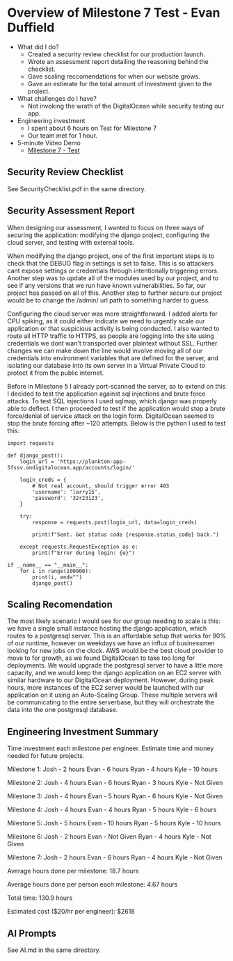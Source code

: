# Overview of Milestone 7 Test - Evan Duffield

* What did I do?
    * Created a security review checklist for our production launch.
    * Wrote an assessment report detailing the reasoning behind the checklist.
    * Gave scaling reccomendations for when our website grows.
    * Gave an estimate for the total amount of investment given to the project.
* What challenges do I have?
    * Not invoking the wrath of the DigitalOcean while security testing our app.
* Engineering investment
    * I spent about 6 hours on Test for Milestone 7
    * Our team met for 1 hour.
* 5-minute Video Demo
    * [Milestone 7 - Test](https://drive.google.com/file/d/1nVEK7djcRqR2SFpa_w999hMS26F_P_1l/view?usp=sharing)

## Security Review Checklist

See SecurityChecklist.pdf in the same directory.

## Security Assessment Report

When designing our assessment, I wanted to focus on three ways of securing the application: modifying the django project, configuring the cloud server, and testing with external tools.

When modifying the django project, one of the first important steps is to check that the DEBUG flag in settings is set to false. This is so attackers cant expose settings or credentials through intentionally triggering errors. Another step was to update all of the modules used by our project, and to see if any versions that we run have known vulnerabilities. So far, our project has passed on all of this. Another step to further secure our project would be to change the /admin/ url path to something harder to guess.

Configuring the cloud server was more straightforward. I added alerts for CPU spiking, as it could either indicate we need to urgently scale our application or that suspicious activity is being conducted. I also wanted to route all HTTP traffic to HTTPS, as people are logging into the site using credentials we dont wan't transported over plaintext without SSL. Further changes we can make down the line would involve moving all of our credentials into environment variables that are defined for the server, and isolating our database into its own server in a Virtual Private Cloud to protect it from the public internet.

Before in Milestone 5 I already port-scanned the server, so to extend on this I decided to test the application against sql injections and brute force attacks. To test SQL injections I used sqlmap, which django was properly able to deflect. I then proceeded to test if the application would stop a brute force/denial of service attack on the login form. DigitalOcean seemed to stop the brute forcing after ~120 attempts. Below is the python I used to test this:
```
import requests

def django_post():
    login_url = 'https://plankton-app-5fssv.ondigitalocean.app/accounts/login/'

    login_creds = {
        # Not real account, should trigger error 403
        'username': 'larry15',
        'password': '32r23i23',
    }

    try:
        response = requests.post(login_url, data=login_creds)

        print(f"Sent. Got status code {response.status_code} back.")

    except requests.RequestException as e:
        print(f"Error during login: {e}")

if __name__ == "__main__":
    for i in range(100000):
        print(i, end="")
        django_post()
```

## Scaling Recomendation

The most likely scenario I would see for our group needing to scale is this: we have a single small instance hosting the django application, which routes to a postgresql server. This is an affordable setup that works for 90% of our runtime, however on weekdays we have an influx of businessmen looking for new jobs on the clock. AWS would be the best cloud provider to move to for growth, as we found DigitalOcean to take too long for deployments. We would upgrade the postgresql server to have a little more capacity, and we would keep the django application on an EC2 server with similar hardware to our DigitalOcean deployment. However, during peak hours, more instances of the EC2 server would be launched with our application on it using an Auto-Scaling Group. These multiple servers will be communicating to the entire serverbase, but they will orchestrate the data into the one postgresql database.

## Engineering Investment Summary

Time investment each milestone per engineer. Estimate time and money needed for future projects.

Milestone 1:
Josh - 2 hours
Evan - 6 hours
Ryan - 4 hours
Kyle - 10 hours

Milestone 2:
Josh - 4 hours
Evan - 6 hours
Ryan - 3 hours
Kyle - Not Given

Milestone 3:
Josh - 4 hours
Evan - 5 hours
Ryan - 6 hours
Kyle - Not Given

Milestone 4:
Josh - 4 hours
Evan - 4 hours
Ryan - 5 hours
Kyle - 6 hours

Milestone 5:
Josh - 5 hours
Evan - 10 hours
Ryan - 5 hours
Kyle - 10 hours

Milestone 6:
Josh - 2 hours
Evan - Not Given
Ryan - 4 hours
Kyle - Not Given

Milestone 7:
Josh - 2 hours
Evan - 6 hours
Ryan - 4 hours
Kyle - Not Given

Average hours done per milestone: 18.7 hours

Average hours done per person each milestone: 4.67 hours

Total time: 130.9 hours

Estimated cost ($20/hr per engineer): $2618

## AI Prompts

See AI.md in the same directory.
